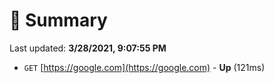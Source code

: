 # 📖 Summary
Last updated: **3/28/2021, 9:07:55 PM**

- `GET` [https://google.com](https://google.com) - **Up** (121ms)
